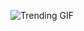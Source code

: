 
<!-- GIF_SECTION -->
![Trending GIF](https://media4.giphy.com/media/v1.Y2lkPThiYjIxNzcyb3J5OW5lcXR2ZDhkaGp6bmtvZjIyenB5OHd1dTNmaGEwNDhua2plbiZlcD12MV9naWZzX3NlYXJjaCZjdD1n/llarwdtFqG63IlqUR1/giphy.gif)
<!-- END_GIF_SECTION -->
